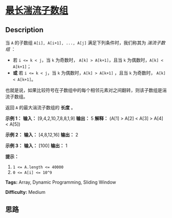 # [最长湍流子数组][title]

## Description

当 `A` 的子数组 `A[i], A[i+1], ..., A[j]` 满足下列条件时，我们称其为 _湍流子数组_ ：

  * 若 `i <= k < j`，当 `k` 为奇数时， `A[k] > A[k+1]`，且当 `k` 为偶数时，`A[k] < A[k+1]`；
  * **或** 若 `i <= k < j`，当 `k` 为偶数时，`A[k] > A[k+1]` ，且当 `k` 为奇数时， `A[k] < A[k+1]`。

也就是说，如果比较符号在子数组中的每个相邻元素对之间翻转，则该子数组是湍流子数组。

返回 `A` 的最大湍流子数组的 **长度** 。



**示例 1：**
            **输入：** [9,4,2,10,7,8,8,1,9]    **输出：** 5    **解释：** (A[1] > A[2] < A[3] > A[4] < A[5])    

**示例 2：**
            **输入：** [4,8,12,16]    **输出：** 2    

**示例 3：**
            **输入：** [100]    **输出：** 1    



**提示：**

  1. `1 <= A.length <= 40000`
  2. `0 <= A[i] <= 10^9`


**Tags:** Array, Dynamic Programming, Sliding Window

**Difficulty:** Medium

## 思路

[title]: https://leetcode-cn.com/problems/longest-turbulent-subarray
